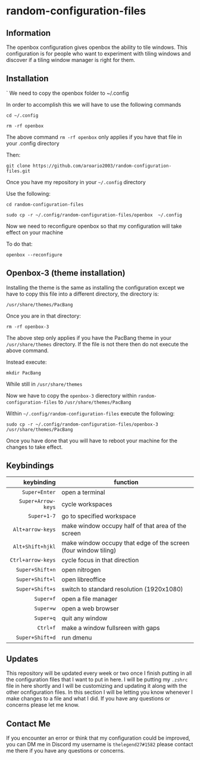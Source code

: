 # random-configuration-files

## Information

The openbox configuration gives openbox the ability to tile windows. This configuration is for people who want to experiment with tiling windows and discover if a tiling window manager is right for them.  

## Installation
`
We need to copy the openbox folder to ~/.config

In order to accomplish this we will have to use the following commands

`cd ~/.config`

`rm -rf openbox`

The above command `rm -rf openbox` only applies if you have that file in your .config directory

Then:

`git clone https://github.com/aroario2003/random-configuration-files.git`

Once you have my repository in your `~/.config` directory

Use the following:

`cd random-configuration-files`

`sudo cp -r ~/.config/random-configuration-files/openbox  ~/.config`

Now we need to reconfigure openbox so that my configuration will take effect on your machine

To do that:

`openbox --reconfigure`

## Openbox-3 (theme installation)

Installing the theme is the same as installing the configuration except we have to copy this file into a different directory, the directory is:

`/usr/share/themes/PacBang`

Once you are in that directory:

`rm -rf openbox-3`

The above step only applies if you have the PacBang theme in your `/usr/share/themes` directory. If the file is not there then do not execute the above command.

Instead execute:

`mkdir PacBang` 

While still in `/usr/share/themes`

Now we have to copy the `openbox-3` dierectory within `random-configuration-files` to `/usr/share/themes/PacBang`

Within `~/.config/random-configuration-files` execute the following:

`sudo cp -r ~/.config/random-configuration-files/openbox-3 /usr/share/themes/PacBang`

Once you have done that you will have to reboot your machine for the changes to take effect.

## Keybindings

| keybinding | function |
|-----------:|----------|
|`Super+Enter`| open a terminal|
|`Super+Arrow-keys`| cycle workspaces|
|`Super+1-7`| go to specified workspace|
|`Alt+arrow-keys`| make window occupy half of that area of the screen|
|`Alt+Shift+hjkl`| make window occupy that edge of the screen (four window tiling)|
|`Ctrl+arrow-keys`| cycle focus in that direction|
|`Super+Shift+n`| open nitrogen|
|`Super+Shift+l`| open libreoffice| 
|`Super+Shift+s`| switch to standard resolution (1920x1080)|
|`Super+f`| open a file manager|
|`Super+w`| open a web browser|
|`Super+q`| quit any window|
|`Ctrl+f`| make a window fullsreen with gaps|
|`Super+Shift+d`| run dmenu|

## Updates

This repository will be updated every week or two once I finish putting in all the configuration files that I want to put in here. I will be putting my `.zshrc` file in here shortly and I will be customizing and updating it along with the other ocnfiguration files. In this section I will be letting you know whenever I make changes to a file and what I did. If you have any questions or concerns please let me know. 

## Contact Me

If you encounter an error or think that my configuration could be improved, you can DM me in Discord my username is `thelegend27#1582` please contact me there if you have any questions or concerns.
